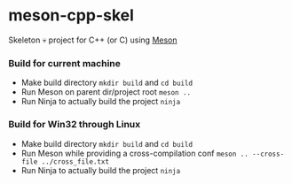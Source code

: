 # meson-cpp-skel
Skeleton :skull: project for C++ (or C) using [Meson](https://github.com/mesonbuild/meson)

### Build for current machine
 - Make build directory ```mkdir build``` and ```cd build```
 - Run Meson on parent dir/project root ```meson ..```
 - Run Ninja to actually build the project ```ninja```
 
### Build for Win32 through Linux
 - Make build directory ```mkdir build``` and ```cd build```
 - Run Meson while providing a cross-compilation conf ```meson .. --cross-file ../cross_file.txt```
 - Run Ninja to actually build the project ```ninja```
